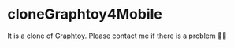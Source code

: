 # cloneGraphtoy4Mobile


It is a clone of [Graphtoy](https://graphtoy.com).  Please contact me if there is a problem 🙇‍♂️

